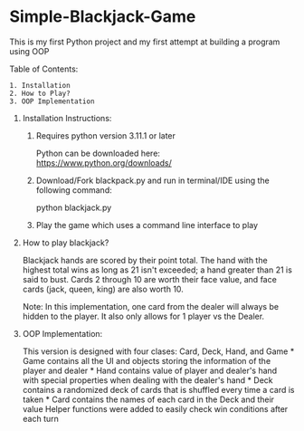 # Simple-Blackjack-Game
This is my first Python project  and my first attempt at building a program using OOP

Table of Contents:

    1. Installation
    2. How to Play?
    3. OOP Implementation

1. Installation Instructions:

    1. Requires python version 3.11.1 or later
        
        Python can be downloaded here: https://www.python.org/downloads/
    2. Download/Fork blackpack.py and run in terminal/IDE using the following command:
        
        python blackjack.py
    3. Play the game which uses a command line interface to play

2. How to play blackjack?

    Blackjack hands are scored by their point total. 
    The hand with the highest total wins as long as 21 isn't exceeded; a hand greater than 21 is said to bust. 
    Cards 2 through 10 are worth their face value, and face cards (jack, queen, king) are also worth 10.
    
    Note: 
        In this implementation, one card from the dealer will always be hidden to the player.
        It also only allows for 1 player vs the Dealer.

3. OOP Implementation:

    This version is designed with four clases: Card, Deck, Hand, and Game
        * Game contains all the UI and objects storing the information of the player and dealer
        * Hand contains value of player and dealer's hand with special properties when dealing with the dealer's hand
        * Deck contains a randomized deck of cards that is shuffled every time a card is taken
        * Card contains the names of each card in the Deck and their value
    Helper functions were added to easily check win conditions after each turn
